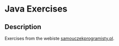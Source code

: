 # Java Exercises
## Description
Exercises from the webiste [samouczekprogramisty.pl](https://www.samouczekprogramisty.pl/zestaw-cwiczen-dla-poczatkujacych-programistow/).
